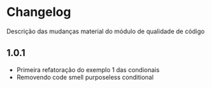 # Changelog
Descrição das mudanças material do módulo de qualidade de código

## 1.0.1
- Primeira refatoração do exemplo 1 das condionais
- Removendo code smell purposeless conditional
